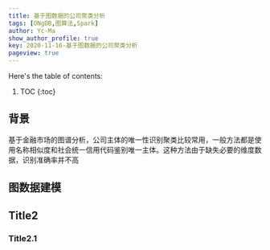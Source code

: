 ```yaml
---
title: 基于图数据的公司聚类分析
tags: [ONgDB,图算法,Spark]
author: Yc-Ma
show_author_profile: true
key: 2020-11-16-基于图数据的公司聚类分析
pageview: true
---
```


Here's the table of contents:
1. TOC
{:toc}

## 背景
基于金融市场的图谱分析，公司主体的唯一性识别聚类比较常用，一般方法都是使用名称相似度和社会统一信用代码鉴别唯一主体。这种方法由于缺失必要的维度数据，识别准确率并不高

## 图数据建模

## Title2

### Title2.1


